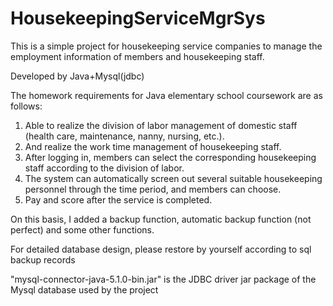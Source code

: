 # HousekeepingServiceMgrSys
This is a simple project for housekeeping service companies to manage the employment information of members and housekeeping staff.

Developed by Java+Mysql(jdbc)

The homework requirements for Java elementary school coursework are as follows:
1. Able to realize the division of labor management of domestic staff (health care, maintenance, nanny, nursing, etc.).
2. And realize the work time management of housekeeping staff.
3. After logging in, members can select the corresponding housekeeping staff according to the division of labor.
4. The system can automatically screen out several suitable housekeeping personnel through the time period, and members can choose.
5. Pay and score after the service is completed.

On this basis, I added a backup function, automatic backup function (not perfect) and some other functions.

For detailed database design, please restore by yourself according to sql backup records

"mysql-connector-java-5.1.0-bin.jar" is the JDBC driver jar package of the Mysql database used by the project
